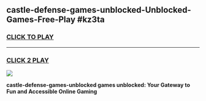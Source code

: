 
## castle-defense-games-unblocked-Unblocked-Games-Free-Play #kz3ta
<h3>
<a href="https://us.freeplayer.one?title=castle-defense-games-unblocked&ref=9M">CLICK TO PLAY</a></h3>
<hr>

<h3>
<a href="https://us.freeplayer.one?title=castle-defense-games-unblocked&ref=9M">CLICK 2 PLAY</a>
  
</h3>

<a href="https://us.freeplayer.one?title=castle-defense-games-unblocked&ref=9M"><img src="https://clearcache.store/games.png"></a>


**castle-defense-games-unblocked games unblocked: Your Gateway to Fun and Accessible Online Gaming**
